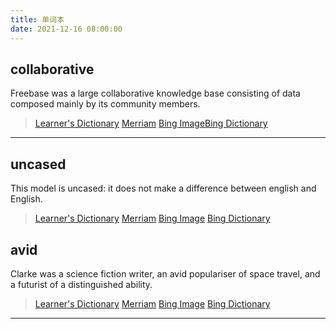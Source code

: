 ```yaml
---
title: 单词本
date: 2021-12-16 08:00:00
---
```


## collaborative

Freebase was a large collaborative knowledge base consisting of data composed mainly by its community members.

> [Learner's Dictionary](https://www.learnersdictionary.com/definition/collaborative) [Merriam](https://www.merriam-webster.com/dictionary/collaborative) [Bing Image](https://cn.bing.com/images/search?q=collaborative)[Bing Dictionary](https://cn.bing.com/dict/search?q=collaborative)


-------------------------------------------------------------------

## uncased

This model is uncased: it does not make a difference between english and English.

> [Learner's Dictionary](https://www.learnersdictionary.com/definition/uncased)  [Merriam](https://www.merriam-webster.com/dictionary/uncased)  [Bing Image](https://cn.bing.com/images/search?q=uncased)  [Bing Dictionary](https://cn.bing.com/dict/search?q=uncased)


## avid

Clarke was a science fiction writer, an avid populariser of space travel, and a futurist of a distinguished ability.


> [Learner's Dictionary](https://www.learnersdictionary.com/definition/avid)  [Merriam](https://www.merriam-webster.com/dictionary/avid)  [Bing Image](https://cn.bing.com/images/search?q=avid)  [Bing Dictionary](https://cn.bing.com/dict/search?q=avid)

-------------------------------------------------------------------

